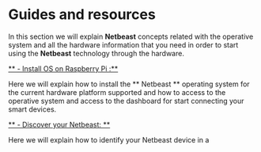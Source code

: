 # Guides and resources

In this section we will explain **Netbeast** concepts related with the operative system and all the hardware information that you need in order to start using the **Netbeast** technology through the hardware.

[** - Install OS on Raspberry Pi :**](https://www.gitbook.com/book/netbeast/docs/edit#/edit/master/chapters/guides_and_resources/install_os_on_raspberry_pi.md)

Here we will explain how to install the ** Netbeast ** operating system for the current hardware platform supported and how to access to the operative system and access to the dashboard for start connecting your smart devices.

[** - Discover your Netbeast: **](https://www.gitbook.com/book/netbeast/docs/edit#/edit/master/chapters/guides_and_resources/discover_your_netbeast.md)

Here we will explain how to identify your Netbeast device in a 